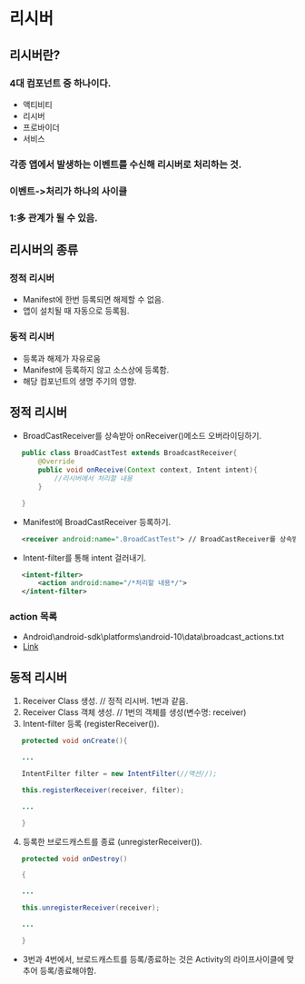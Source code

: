 # 리시버

## 리시버란?

### 4대 컴포넌트 중 하나이다.

* 액티비티
* 리시버
* 프로바이더
* 서비스

### 각종 앱에서 발생하는 이벤트를 수신해 리시버로 처리하는 것.

### 이벤트->처리가 하나의 사이클

### 1:多 관계가 될 수 있음.

## 리시버의 종류

### 정적 리시버

* Manifest에 한번 등록되면 해제할 수 없음.
* 앱이 설치될 때 자동으로 등록됨.

### 동적 리시버

* 등록과 해제가 자유로움
* Manifest에 등록하지 않고 소스상에 등록함.
* 해당 컴포넌트의 생명 주기의 영향.

## 정적 리시버

* BroadCastReceiver를 상속받아 onReceiver()메소드 오버라이딩하기.

``` java
   public class BroadCastTest extends BroadcastReceiver{
   ​    @Override
   ​    public void onReceive(Context context, Intent intent){
   ​        //리시버에서 처리할 내용
   ​    }

   }
```

* Manifest에 BroadCastReceiver 등록하기.

``` xml
   <receiver android:name=".BroadCastTest"> // BroadCastReceiver를 상속받은 클래스 이름
```

* Intent-filter를 통해 intent 걸러내기.

``` xml
   <intent-filter>
       <action android:name="/*처리할 내용*/">
   </intent-filter>
```

### action 목록

* Android\android-sdk\platforms\android-10\data\broadcast_actions.txt
* [Link](https://chromium.googlesource.com/android_tools/+/febed84a3a3cb7c2cb80d580d79c31e22e9643a5/sdk/platforms/android-23/data/broadcast_actions.txt)

## 동적 리시버

1. Receiver Class 생성.          // 정적 리시버. 1번과 같음.
2. Receiver Class 객체 생성. // 1번의 객체를 생성(변수명: receiver)
3. Intent-filter 등록 (registerReceiver()).  

``` java
   protected void onCreate(){

   ...

   IntentFilter filter = new IntentFilter(//액션//);

   this.registerReceiver(receiver, filter);

   ...

   }
```

4. 등록한 브로드캐스트를 종료 (unregisterReceiver()).

```java
   protected void onDestroy()

   {

   ...

   this.unregisterReceiver(receiver);

   ...

   }
```

* 3번과 4번에서, 브로드캐스트를 등록/종료하는 것은 Activity의 라이프사이클에 맞추어 등록/종료해야함.

